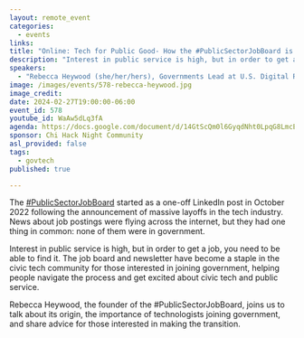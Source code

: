 ```yaml
---
layout: remote_event
categories:
  - events
links: 
title: "Online: Tech for Public Good- How the #PublicSectorJobBoard is Bridging the Gap Between Technologists and Government"
description: "Interest in public service is high, but in order to get a job, you need to be able to find it. The #PublicSectorJobBoard and newsletter have become a staple in the civic tech community for those interested in joining government, helping people navigate the process and get excited about civic tech and public service."
speakers:
  - "Rebecca Heywood (she/her/hers), Governments Lead at U.S. Digital Response and Founder of the #PublicSectorJobBoard"
image: /images/events/578-rebecca-heywood.jpg
image_credit:
date: 2024-02-27T19:00:00-06:00
event_id: 578
youtube_id: WaAw5dLq3fA
agenda: https://docs.google.com/document/d/14GtScQm0l6GyqdNht0LpqG8LmcEF7i3COjNJ06PaTj8/edit#
sponsor: Chi Hack Night Community
asl_provided: false
tags: 
  - govtech
published: true

---
```


The [#PublicSectorJobBoard](https://www.linkedin.com/newsletters/publicsectorjobboard-7054097497383690241/) started as a one-off LinkedIn post in October 2022 following the announcement of massive layoffs in the tech industry. News about job postings were flying across the internet, but they had one thing in common: none of them were in government.

Interest in public service is high, but in order to get a job, you need to be able to find it. The job board and newsletter have become a staple in the civic tech community for those interested in joining government, helping people navigate the process and get excited about civic tech and public service.

Rebecca Heywood, the founder of the #PublicSectorJobBoard, joins us to talk about its origin, the importance of technologists joining government, and share advice for those interested in making the transition. 